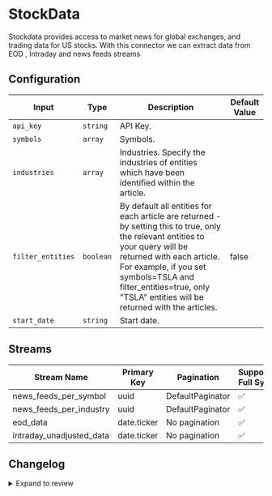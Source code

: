# StockData
Stockdata provides access to market news for global exchanges, and trading data for US stocks.
With this connector we can extract data from EOD , Intraday and news feeds streams

## Configuration

| Input | Type | Description | Default Value |
|-------|------|-------------|---------------|
| `api_key` | `string` | API Key.  |  |
| `symbols` | `array` | Symbols.  |  |
| `industries` | `array` | Industries. Specify the industries of entities which have been identified within the article. |  |
| `filter_entities` | `boolean` | By default all entities for each article are returned - by setting this to true, only the relevant entities to your query will be returned with each article. For example, if you set symbols=TSLA and filter_entities=true, only "TSLA" entities will be returned with the articles.  | false |
| `start_date` | `string` | Start date.  |  |

## Streams
| Stream Name | Primary Key | Pagination | Supports Full Sync | Supports Incremental |
|-------------|-------------|------------|---------------------|----------------------|
| news_feeds_per_symbol | uuid | DefaultPaginator | ✅ |  ✅  |
| news_feeds_per_industry | uuid | DefaultPaginator | ✅ |  ✅  |
| eod_data | date.ticker | No pagination | ✅ |  ✅  |
| intraday_unadjusted_data | date.ticker | No pagination | ✅ |  ✅  |


## Changelog

<details>
  <summary>Expand to review</summary>

| Version          | Date              | Pull Request | Subject        |
|------------------|-------------------|--------------|----------------|
| 0.0.16 | 2025-03-29 | [56825](https://github.com/airbytehq/airbyte/pull/56825) | Update dependencies |
| 0.0.15 | 2025-03-22 | [56278](https://github.com/airbytehq/airbyte/pull/56278) | Update dependencies |
| 0.0.14 | 2025-03-08 | [55572](https://github.com/airbytehq/airbyte/pull/55572) | Update dependencies |
| 0.0.13 | 2025-03-01 | [55091](https://github.com/airbytehq/airbyte/pull/55091) | Update dependencies |
| 0.0.12 | 2025-02-22 | [54525](https://github.com/airbytehq/airbyte/pull/54525) | Update dependencies |
| 0.0.11 | 2025-02-15 | [54095](https://github.com/airbytehq/airbyte/pull/54095) | Update dependencies |
| 0.0.10 | 2025-02-08 | [53523](https://github.com/airbytehq/airbyte/pull/53523) | Update dependencies |
| 0.0.9 | 2025-02-01 | [53043](https://github.com/airbytehq/airbyte/pull/53043) | Update dependencies |
| 0.0.8 | 2025-01-25 | [52409](https://github.com/airbytehq/airbyte/pull/52409) | Update dependencies |
| 0.0.7 | 2025-01-18 | [51978](https://github.com/airbytehq/airbyte/pull/51978) | Update dependencies |
| 0.0.6 | 2025-01-11 | [51447](https://github.com/airbytehq/airbyte/pull/51447) | Update dependencies |
| 0.0.5 | 2024-12-28 | [50789](https://github.com/airbytehq/airbyte/pull/50789) | Update dependencies |
| 0.0.4 | 2024-12-21 | [50357](https://github.com/airbytehq/airbyte/pull/50357) | Update dependencies |
| 0.0.3 | 2024-12-14 | [49745](https://github.com/airbytehq/airbyte/pull/49745) | Update dependencies |
| 0.0.2 | 2024-12-12 | [49442](https://github.com/airbytehq/airbyte/pull/49442) | Update dependencies |
| 0.0.1 | 2024-11-08 | | Initial release by [@ombhardwajj](https://github.com/ombhardwajj) via Connector Builder |

</details>
